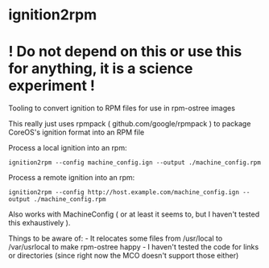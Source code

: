 # ignition2rpm

# ! Do not depend on this or use this for anything, it is a science experiment !

Tooling to convert ignition to RPM files for use in rpm-ostree images

This really just uses rpmpack ( github.com/google/rpmpack ) to package CoreOS's ignition format into an RPM file


Process a local ignition into an rpm: 
```
ignition2rpm --config machine_config.ign --output ./machine_config.rpm 
```

Process a remote ignition into an rpm:
```
ignition2rpm --config http://host.example.com/machine_config.ign --output ./machine_config.rpm 
```

Also works with MachineConfig ( or at least it seems to, but I haven't tested this exhaustively ). 

Things to be aware of: 
	- It relocates some files from /usr/local to /var/usrlocal to make rpm-ostree happy 
	- I haven't tested the code for links or directories (since right now the MCO doesn't support those either) 
